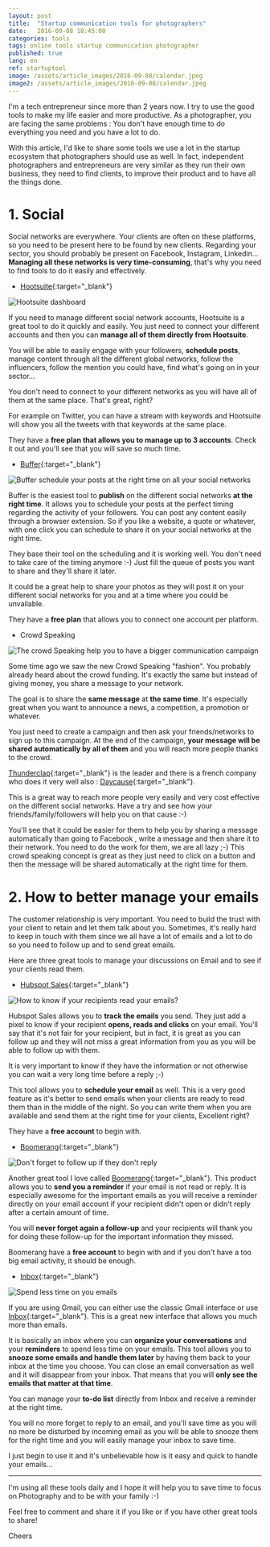```yaml
---
layout: post
title:  "Startup communication tools for photographers"
date:   2016-09-08 18:45:00
categories: tools
tags: online tools startup communication photographer
published: true
lang: en
ref: startuptool
image: /assets/article_images/2016-09-08/calendar.jpeg
image2: /assets/article_images/2016-09-08/calendar.jpeg
---
```


I'm a tech entrepreneur since more than 2 years now. I try to use the good tools to make my life easier and more productive.
As a photographer, you are facing the same problems : You don't have enough time to do everything you need and you have a lot to do.  

With this article, I'd like to share some tools we use a lot in the startup ecosystem that photographers should use as well. 
In fact, independent photographers and entrepreneurs are very similar as they run their own business, they need to find clients, to improve their product and to have all the things done.

# 1. Social 

Social networks are everywhere. Your clients are often on these platforms, so you need to be present here to be found by new clients. 
Regarding your sector, you should probably be present on Facebook, Instagram, Linkedin... **Managing all these networks is very time-consuming**, that's why you need to find tools to do it easily and effectively. 

  * [Hootsuite][hootsuite]{:target="_blank"}

![Hootsuite dashboard](/assets/article_images/2016-09-08/hootsuite.png)

If you need to manage different social network accounts, Hootsuite is a great tool to do it quickly and easily. 
You just need to connect your different accounts and then you can **manage all of them directly from Hootsuite**. 

You will be able to easily engage with your followers, **schedule posts**, manage content through all the different global networks, follow the influencers, follow the mention you could have, find what's going on in your sector... 

You don't need to connect to your different networks as you will have all of them at the same place. That's great, right? 

For example on Twitter, you can have a stream with keywords and Hootsuite will show you all the tweets with that keywords at the same place.

They have a **free plan that allows you to manage up to 3 accounts**. Check it out and you'll see that you will save so much time. 

  * [Buffer][buffer]{:target="_blank"}

![Buffer schedule your posts at the right time on all your social networks](/assets/article_images/2016-09-08/buffer.png)

Buffer is the easiest tool to **publish** on the different social networks **at the right time**. It allows you to schedule your posts at the perfect timing regarding the activity of your followers.
You can post any content easily through a browser extension. So if you like a website, a quote or whatever, with one click you can schedule to share it on your social networks at the right time. 

They base their tool on the scheduling and it is working well. You don't need to take care of the timing anymore :-) Just fill the queue of posts you want to share and they'll share it later. 

It could be a great help to share your photos as they will post it on your different social networks for you and at a time where you could be unvailable.

They have a **free plan** that allows you to connect one account per platform.

  * Crowd Speaking

![The crowd Speaking help you to have a bigger communication campaign](/assets/article_images/2016-09-08/thunderclap.png)

Some time ago we saw the new Crowd Speaking "fashion". You probably already heard about the crowd funding. It's exactly the same but instead of giving money, you share a message to your network. 

The goal is to share the **same message** at **the same time**. It's especially great when you want to announce a news, a competition, a promotion or whatever. 

You just need to create a campaign and then ask your friends/networks to sign up to this campaign. At the end of the campaign, **your message will be shared automatically by all of them** and you will reach more people thanks to the crowd. 


[Thunderclap][thunderclap]{:target="_blank"} is the leader and there is a french company who does it very well also : [Daycause][daycause]{:target="_blank"}. 

This is a great way to reach more people very easily and very cost effective on the different social networks. Have a try and see how your friends/family/followers will help you on that cause :-) 

You'll see that it could be easier for them to help you by sharing a message automatically than going to Facebook , write a message and then share it to their network. You need to do the work for them, we are all lazy ;-) This crowd speaking concept is great as they just need to click on a button and then the message will be shared automatically at the right time for them.


# 2. How to better manage your emails

The customer relationship is very important. You need to build the trust with your client to retain and let them talk about you. 
Sometimes, it's really hard to keep in touch with them since we all have a lot of emails and a lot to do so you need to follow up and to send great emails. 

Here are three great tools to manage your discussions on Email and to see if your clients read them. 

  * [Hubspot Sales][sidekick]{:target="_blank"}

![How to know if your recipients read your emails?](/assets/article_images/2016-09-08/hubspot.png)

Hubspot Sales allows you to **track the emails** you send. They just add a pixel to know if your recipient **opens, reads and clicks** on your email. 
You'll say that it's not fair for your recipient, but in fact, it is great as you can follow up and they will not miss a great information from you as you will be able to follow up with them.

It is very important to know if they have the information or not otherwise you can wait a very long time before a reply ;-) 

This tool allows you to **schedule your email** as well. This is a very good feature as it's better to send emails when your clients are ready to read them than in the middle of the night. So you can write them when you are available and send them at the right time for your clients, Excellent right? 

They have a **free account** to begin with. 

  * [Boomerang][boomerang]{:target="_blank"}

![Don't forget to follow up if they don't reply](/assets/article_images/2016-09-08/boomerang.png)

Another great tool I love called [Boomerang][boomerang]{:target="_blank"}. This product allows you to **send you a reminder** if your email is not read or reply. It is especially awesome for the important emails as you will receive a reminder directly on your email account if your recipient didn't open or didn't reply after a certain amount of time. 

You will **never forget again a follow-up** and your recipients will thank you for doing these follow-up for the important information they missed. 


Boomerang have a **free account** to begin with and if you don't have a too big email activity, it should be enough. 



  * [Inbox][inbox]{:target="_blank"}

![Spend less time on you emails](/assets/article_images/2016-09-08/inbox.png)


If you are using Gmail, you can either use the classic Gmail interface or use [Inbox][inbox]{:target="_blank"}. This is a great new interface that allows you much more than emails. 

It is basically an inbox where you can **organize your conversations** and your **reminders** to spend less time on your emails.
This tool allows you to **snooze some emails and handle them later** by having them back to your inbox at the time you choose. 
You can close an email conversation as well and it will disappear from your inbox. That means that you will **only see the emails that matter at that time**. 

You can manage your **to-do list** directly from Inbox and receive a reminder at the right time. 

You will no more forget to reply to an email, and you'll save time as you will no more be disturbed by incoming email as you will be able to snooze them for the right time and you will easily manage your inbox to save time.

I just begin to use it and it's unbelievable how is it easy and quick to handle your emails...


---

I'm using all these tools daily and I hope it will help you to save time to focus on Photography and to be with your family :-) 

Feel free to comment and share it if you like or if you have other great tools to share! 

Cheers



[hootsuite]: http://hootsuite.com/
[buffer]: https://buffer.com/
[thunderclap]: https://www.thunderclap.it/
[dayCause]: http://daycause.org/
[boomerang]: http://www.boomeranggmail.com/fr/
[sidekick]: http://www.hubspot.com/products/sales/sales-tools
[inbox]: https://www.google.com/inbox/






